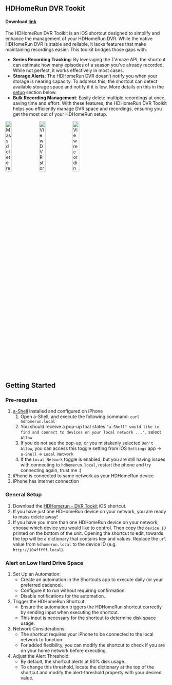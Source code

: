 ## HDHomeRun DVR Tookit

#### Download [link](https://www.icloud.com/shortcuts/7a132920a7924d438499c018188617d0)

The HDHomeRun DVR Toolkit is an iOS shortcut designed to simplify and enhance the management of your HDHomeRun DVR. While the native HDHomeRun DVR is stable and reliable, it lacks features that make maintaining recordings easier. This toolkit bridges those gaps with:
- **Series Recording Tracking**: By leveraging the TVmaze API, the shortcut can estimate how many episodes of a season you’ve already recorded. While not perfect, it works effectively in most cases.
- **Storage Alerts**: The HDHomeRun DVR doesn’t notify you when your storage is nearing capacity. To address this, the shortcut can detect available storage space and notify if it is low. More details on this in the [setup](#alert-on-low-hard-drive-space) section below.
- **Bulk Recording Management**: Easily delete multiple recordings at once, saving time and effort.
With these features, the HDHomeRun DVR Toolkit helps you efficiently manage DVR space and recordings, ensuring you get the most out of your HDHomeRun setup.
<div width=100%>
    <img src="ScreenRecording_delete.gif" width="20%" height="20%" title="Mass delete recordings"/>
    <img src="ScreenRecording_storage_details.gif" width="20%" height="20%" title="View DVR storage details"/>
    <img src="ScreenRecording_recording_details.gif" width="20%" height="20%" title="View recording details for tv show"/>
</div>

## Getting Started

### Pre-requites
1. [a-Shell](https://apps.apple.com/us/app/a-shell/id1473805438) installed and configured on iPhone
    1. Open a-Shell, and execute the following command: `curl hdhomerun.local`
    1. You should receive a pop-up that states `"a-Shell" would like to find and connect to devices on your local network ...",` select `Allow`
    1. If you do not see the pop-up, or you mistakenly selected `Don't Allow`, you can access this toggle setting from iOS `Settings` app -> `a-Shell` -> `Local Network`
    1. If the `Local Network` toggle is enabled, but you are still having issues with connecting to `hdhomerun.local`, restart the phone and try connecting again, trust me :)
1. iPhone is connected to same network as your HDHomeRun device
1. iPhone has internet connection

### General Setup
1. Download the [HDHomerun - DVR Tookit](#download-link) iOS shortcut.
1. If you have just one HDHomeRun device on your network, you are ready to mass delete away!
1. If you have you more than one HDHomeRun device on your network, choose which device you would like to control. Then copy the `device ID` printed on the bottom of the unit. Opening the shortcut to edit, towards the top will be a dictionary that contains key and values. Replace the `url` value from `hdhomerun.local` to the device ID (e.g. `http://104fffff.local`).

### Alert on Low Hard Drive Space
1. Set Up an Automation:
    - Create an automation in the Shortcuts app to execute daily (or your preferred cadence).
    - Configure it to run without requiring confirmation.
    - Disable notifications for the automation.
1. Trigger the HDHomeRun Shortcut: 
    - Ensure the automation triggers the HDHomeRun shortcut correctly by sending input when executing the shortcut.
    - This input is necessary for the shortcut to determine disk space usage.
1. Network Considerations:
    - The shortcut requires your iPhone to be connected to the local network to function.
    - For added flexibility, you can modify the shortcut to check if you are on your home network before executing.
1. Adjust the Alert Threshold:
    - By default, the shortcut alerts at 90% disk usage.
    - To change this threshold, locate the dictionary at the top of the shortcut and modify the alert-threshold property with your desired value.
